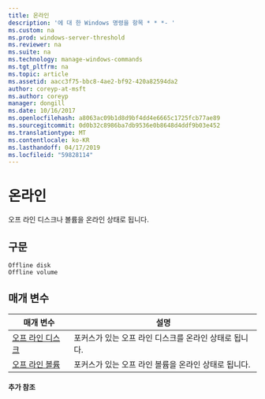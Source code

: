 ```yaml
---
title: 온라인
description: '에 대 한 Windows 명령을 항목 * * *- '
ms.custom: na
ms.prod: windows-server-threshold
ms.reviewer: na
ms.suite: na
ms.technology: manage-windows-commands
ms.tgt_pltfrm: na
ms.topic: article
ms.assetid: aacc3f75-bbc8-4ae2-bf92-420a82594da2
author: coreyp-at-msft
ms.author: coreyp
manager: dongill
ms.date: 10/16/2017
ms.openlocfilehash: a8063ac09b1d8d9bf4dd4e6665c1725fcb77ae89
ms.sourcegitcommit: 0d0b32c8986ba7db9536e0b8648d4ddf9b03e452
ms.translationtype: MT
ms.contentlocale: ko-KR
ms.lasthandoff: 04/17/2019
ms.locfileid: "59828114"
---
```

# <a name="online"></a>온라인



오프 라인 디스크나 볼륨을 온라인 상태로 됩니다.

## <a name="syntax"></a>구문

```
Offline disk
Offline volume
```

## <a name="parameters"></a>매개 변수

|매개 변수|설명|
|---------|-----------|
|[오프 라인 디스크](offline-disk.md)|포커스가 있는 오프 라인 디스크를 온라인 상태로 됩니다.|
|[오프 라인 볼륨](offline-volume.md)|포커스가 있는 오프 라인 볼륨을 온라인 상태로 됩니다.|

#### <a name="additional-references"></a>추가 참조

